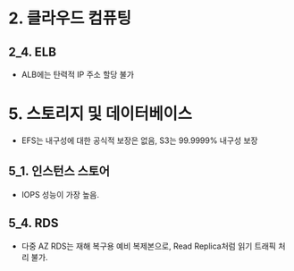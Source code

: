# 2. 클라우드 컴퓨팅

## 2_4. ELB
- ALB에는 탄력적 IP 주소 할당 불가

# 5. 스토리지 및 데이터베이스
- EFS는 내구성에 대한 공식적 보장은 없음, S3는 99.9999% 내구성 보장

## 5_1. 인스턴스 스토어
- IOPS 성능이 가장 높음.

## 5_4. RDS
- 다중 AZ RDS는 재해 복구용 예비 복제본으로, Read Replica처럼 읽기 트래픽 처리 불가.

<!--stackedit_data:
eyJoaXN0b3J5IjpbLTUwMzgwMTI5MCwtMTUyNDM1MzE3OSwtNz
kwODI0MDY4XX0=
-->